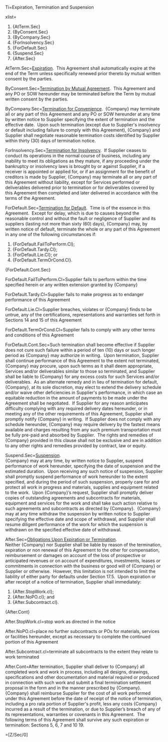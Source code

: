 Ti=Expiration, Termination and Suspension

xlist=<ol><li>{AtTerm.Sec}</li><li>{ByConsent.Sec}</li><li>{ByCompany.Sec}</li><li>{ForInsolvency.Sec}</li><li>{ForDefault.Sec}</li><li>{Suspend.Sec}</li><li>{After.Sec}</li></ol>

AtTerm.Sec=<u>Expiration</u>.&nbsp; This Agreement shall automatically expire at the end of the Term unless specifically renewed prior thereto by mutual written consent by the parties.

ByConsent.Sec=<u>Termination by Mutual Agreement</u>.&nbsp; This Agreement and any PO or SOW hereunder may be terminated before the Term by mutual written consent by the parties.

ByCompany.Sec=<u>Termination for Convenience</u>.&nbsp; {Company} may terminate all or any part of this Agreement and any PO or SOW hereunder at any time by written notice to Supplier specifying the extent of termination and the effective date.&nbsp; Upon such termination (except due to Supplier's insolvency or default including failure to comply with this Agreement), {Company} and Supplier shall negotiate reasonable termination costs identified by Supplier within thirty (30) days of termination notice.

ForInsolvency.Sec=<u>Termination for Insolvency</u>.&nbsp; If Supplier ceases to conduct its operations in the normal course of business, including any inability to meet its obligations as they mature, if any proceeding under the bankruptcy or insolvency laws is brought by or against Supplier, if a receiver is appointed or applied for, or if an assignment for the benefit of creditors is made by Supplier, {Company} may terminate all or any part of this Agreement without liability, except for Services performed or deliverables delivered prior to termination or for deliverables covered by this Agreement then completed and later delivered in accordance with the terms of the Agreement.

ForDefault.Sec=<u>Termination for Default</u>.&nbsp; Time is of the essence in this Agreement.&nbsp; Except for delay, which is due to causes beyond the reasonable control and without the fault or negligence of Supplier and its suppliers (lasting not more than sixty (60) days), {Company} may, by written notice of default, terminate the whole or any part of this Agreement in any one of the following circumstances if: <ol><li>{ForDefault.FailToPerform.Cl};</li><li>{ForDefault.Tardy.Cl};</li><li>{ForDefault.Lie.Cl}; or</li><li>{ForDefault.TermOrCond.Cl}.</li></ol> {ForDefault.Cont.Sec}

ForDefault.FailToPerform.Cl=Supplier fails to perform within the time specified herein or any written extension granted by {Company}

ForDefault.Tardy.Cl=Supplier fails to make progress as to endanger performance of this Agreement

ForDefault.Lie.Cl=Supplier breaches, violates or {Company} finds to be untrue, any of the certifications, representations and warranties set forth in Sections 14 and 15 of this Agreement

ForDefault.TermOrCond.Cl=Supplier fails to comply with any other terms and conditions of this Agreement

ForDefault.Cont.Sec=Such termination shall become effective if Supplier does not cure such failure within a period of ten (10) days or such longer period as {Company} may authorize in writing.&nbsp; Upon termination, Supplier shall continue performance of this Agreement to the extent not terminated, {Company} may procure, upon such terms as it shall deem appropriate, Services and/or deliverables similar to those so terminated, and Supplier shall be liable to {Company} for any excess costs for such Services and/or deliverables.&nbsp; As an alternate remedy and in lieu of termination for default, {Company}, at its sole discretion, may elect to extend the delivery schedule and/or waive other deficiencies in Supplier's performance, in which case an equitable reduction in the amount of payments to be made under the Agreement shall be negotiated.&nbsp; If Supplier for any reason anticipates difficulty complying with any required delivery dates hereunder, or in meeting any of the other requirements of this Agreement, Supplier shall promptly notify {Company} in writing.&nbsp; If Supplier does not comply with any schedule hereunder, {Company} may require delivery by the fastest means available and charges resulting from any such premium transportation must be fully pre-paid and absorbed by Supplier.&nbsp; The rights and remedies of {Company} provided in this clause shall not be exclusive and are in addition to any other rights and remedies provided by contract, law or equity.

Suspend.Sec=<u>Suspension</u>.<br>{Company} may at any time, by written notice to Supplier, suspend performance of work hereunder, specifying the date of suspension and the estimated duration.&nbsp; Upon receiving any such notice of suspension, Supplier shall promptly suspend performance of work hereunder to the extent specified, and during the period of such suspension, properly care for and protect all work in progress and materials, supplies and equipment related to the work.&nbsp; Upon {Company}&rsquo;s request, Supplier shall promptly deliver copies of outstanding agreements and subcontracts for materials, equipment and services for the work and shall take such action relative to such agreements and subcontracts as directed by {Company}.&nbsp; {Company} may at any time withdraw the suspension by written notice to Supplier specifying the effective date and scope of withdrawal, and Supplier shall resume diligent performance of the work for which the suspension is withdrawn on the specified effective date of withdrawal.

After.Sec=<u>Obligations Upon Expiration or Termination</u>.<br>Neither {Company} nor Supplier shall be liable by reason of the termination, expiration or non renewal of this Agreement to the other for compensation, reimbursement or damages on account of the loss of prospective or anticipated revenues or on account of expenditures, investments, leases or commitments in connection with the business or good will of {Company} or Supplier or otherwise.&nbsp; However, this limitation is not intended to limit the liability of either party for defaults under Section 17.5.&nbsp; Upon expiration or after receipt of a notice of termination, Supplier shall immediately: <ol><li>{After.StopWork.cl};</li><li>{After.NoPO.cl}; and</li><li>{After.Subcontract.cl}.</li></ol>{After.Cont}

After.StopWork.cl=stop work as directed in the notice

After.NoPO.cl=place no further subcontracts or POs for materials, services or facilities hereunder, except as necessary to complete the continued portion of this Agreement

After.Subcontract.cl=terminate all subcontracts to the extent they relate to work terminated

After.Cont=After termination, Supplier shall deliver to {Company} all completed work and work in process, including all designs, drawings, specifications and other documentation and material required or produced in connection with such work and submit a final termination settlement proposal in the form and in the manner prescribed by {Company}.&nbsp; {Company} shall reimburse Supplier for the cost of all work performed under this Agreement before the date of receipt of the notice of termination, including a pro rata portion of Supplier's profit, less any costs {Company} incurred as a result of the termination, or due to Supplier&rsquo;s breach of any of its representations, warranties or covenants in this Agreement.&nbsp; The following terms of this Agreement shall survive any such expiration or termination: Sections 5, 6, 7 and 10 19.

=[Z/Sec/0]
